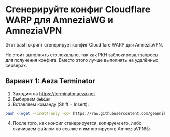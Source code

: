 # Сгенерируйте конфиг Cloudflare WARP для AmneziaWG и AmneziaVPN

Этот bash скрипт сгенерирует конфиг Cloudflare WARP для AmneziaVPN.

Не стоит выполнять его локально, так как РКН заблокировал запросы для получения конфига. Вместо этого лучше выполнять на удалённых серверах.

## Вариант 1: Aeza Terminator

1. Заходим на https://terminator.aeza.net
2. Выбираем **`debian`**
3. Вставляем команду (Shift + Insert):

```bash
bash <(wget --inet4-only -qO- https://raw.githubusercontent.com/geannikakakiku99532-lang/bash-warp-generator/refs/heads/main/warp_generator.sh)
```

4. После того, как конфиг сгенерируется, копируем его, либо скачиваем файлом по ссылке и импортируем в AmneziaVPN!👍

